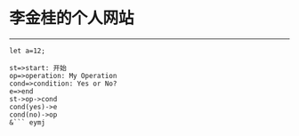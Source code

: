 # 李金桂的个人网站
---------------------
```
let a=12;
```
```flow
st=>start: 开始
op=>operation: My Operation
cond=>condition: Yes or No?
e=>end
st->op->cond
cond(yes)->e
cond(no)->op
&``` eymj
